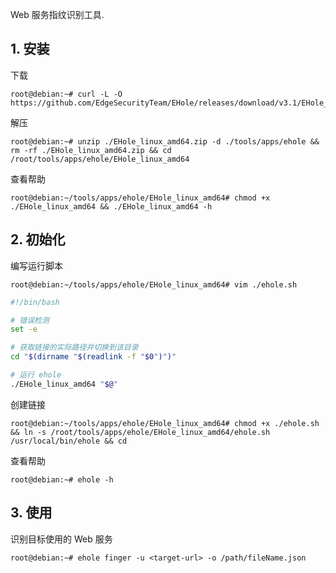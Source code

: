 Web 服务指纹识别工具.

## 1. 安装

下载

```shell
root@debian:~# curl -L -O https://github.com/EdgeSecurityTeam/EHole/releases/download/v3.1/EHole_linux_amd64.zip
```

解压

```shell
root@debian:~# unzip ./EHole_linux_amd64.zip -d ./tools/apps/ehole && rm -rf ./EHole_linux_amd64.zip && cd /root/tools/apps/ehole/EHole_linux_amd64
```

查看帮助

```shell
root@debian:~/tools/apps/ehole/EHole_linux_amd64# chmod +x ./EHole_linux_amd64 && ./EHole_linux_amd64 -h
```

## 2. 初始化

编写运行脚本

```shell
root@debian:~/tools/apps/ehole/EHole_linux_amd64# vim ./ehole.sh
```

```sh
#!/bin/bash

# 错误检测
set -e

# 获取链接的实际路径并切换到该目录
cd "$(dirname "$(readlink -f "$0")")"

# 运行 ehole
./EHole_linux_amd64 "$@"
```

创建链接

```shell
root@debian:~/tools/apps/ehole/EHole_linux_amd64# chmod +x ./ehole.sh && ln -s /root/tools/apps/ehole/EHole_linux_amd64/ehole.sh /usr/local/bin/ehole && cd
```

查看帮助

```shell
root@debian:~# ehole -h
```

## 3. 使用

识别目标使用的 Web 服务

```shell
root@debian:~# ehole finger -u <target-url> -o /path/fileName.json
```
